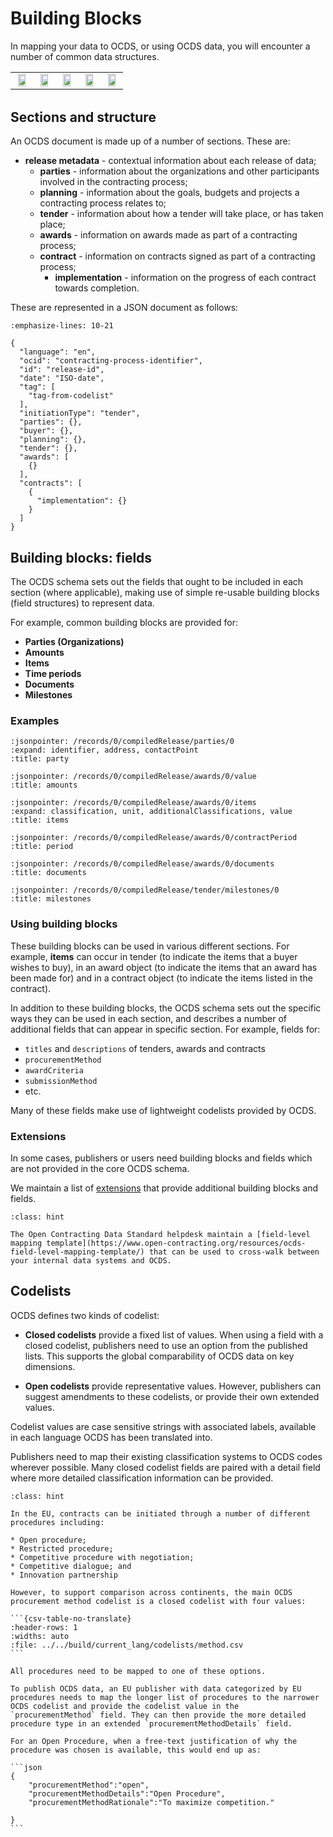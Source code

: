 # Building Blocks

In mapping your data to OCDS, or using OCDS data, you will encounter a number of common data structures.

<table style="margin-bottom:2em;">
    <tr>
        <td width="20%" align="center"><img src="../../_static/svg/green_organisation.svg" width="80%"></td>
        <td width="20%" align="center"><img src="../../_static/svg/green_value.svg" width="80%"></td>
        <td width="20%" align="center"><img src="../../_static/svg/green_items.svg" width="80%"></td>
        <td width="20%" align="center"><img src="../../_static/svg/green_milestone.svg" width="80%"></td>
        <td width="20%" align="center"><img src="../../_static/svg/green_documents.svg" width="80%"></td>
    </tr>
</table>

## Sections and structure

An OCDS document is made up of a number of sections. These are:

* **release metadata** - contextual information about each release of data;
  * **parties** - information about the organizations and other participants involved in the contracting process;
  * **planning** - information about the goals, budgets and projects a contracting process relates to;
  * **tender** - information about how a tender will take place, or has taken place;
  * **awards** - information on awards made as part of a contracting process;
  * **contract** - information on contracts signed as part of a contracting process;
    * **implementation** - information on the progress of each contract towards  completion.

These are represented in a JSON document as follows:

```{code-block} json
:emphasize-lines: 10-21

{
  "language": "en",
  "ocid": "contracting-process-identifier",
  "id": "release-id",
  "date": "ISO-date",
  "tag": [
    "tag-from-codelist"
  ],
  "initiationType": "tender",
  "parties": {},
  "buyer": {},
  "planning": {},
  "tender": {},
  "awards": [
    {}
  ],
  "contracts": [
    {
      "implementation": {}
    }
  ]
}
```

## Building blocks: fields

The OCDS schema sets out the fields that ought to be included in each section (where applicable), making use of simple re-usable building blocks (field structures) to represent data. 

For example, common building blocks are provided for:

* **Parties (Organizations)** 
* **Amounts** 
* **Items**
* **Time periods**
* **Documents** 
* **Milestones**

### Examples

```{jsoninclude} ../examples/record.json
:jsonpointer: /records/0/compiledRelease/parties/0
:expand: identifier, address, contactPoint
:title: party
```

```{jsoninclude} ../examples/record.json
:jsonpointer: /records/0/compiledRelease/awards/0/value
:title: amounts
```

```{jsoninclude} ../examples/record.json
:jsonpointer: /records/0/compiledRelease/awards/0/items
:expand: classification, unit, additionalClassifications, value
:title: items
```

```{jsoninclude} ../examples/record.json
:jsonpointer: /records/0/compiledRelease/awards/0/contractPeriod
:title: period
```

```{jsoninclude} ../examples/record.json
:jsonpointer: /records/0/compiledRelease/awards/0/documents
:title: documents
```

```{jsoninclude} ../examples/record.json
:jsonpointer: /records/0/compiledRelease/tender/milestones/0
:title: milestones
```

### Using building blocks

These building blocks can be used in various different sections. For example, **items** can occur in tender (to indicate the items that a buyer wishes to buy), in an award object (to indicate the items that an award has been made for) and in a contract object (to indicate the items listed in the contract). 

In addition to these building blocks, the OCDS schema sets out the specific ways they can be used in each section, and describes a number of additional fields that can appear in specific section. For example, fields for:

* `titles` and `descriptions` of tenders, awards and contracts
* `procurementMethod`
* `awardCriteria`
* `submissionMethod`
* etc.

Many of these fields make use of lightweight codelists provided by OCDS. 

### Extensions

In some cases, publishers or users need building blocks and fields which are not provided in the core OCDS schema. 

We maintain a list of [extensions](../guidance/map/extensions) that provide additional building blocks and fields.

```{admonition} Field level mapping
:class: hint

The Open Contracting Data Standard helpdesk maintain a [field-level mapping template](https://www.open-contracting.org/resources/ocds-field-level-mapping-template/) that can be used to cross-walk between your internal data systems and OCDS.
```

## Codelists

OCDS defines two kinds of codelist:

* **Closed codelists** provide a fixed list of values. When using a field with a closed codelist, publishers need to use an option from the published lists. This supports the global comparability of OCDS data on key dimensions.

* **Open codelists** provide representative values. However, publishers can suggest amendments to these codelists, or provide their own extended values.

Codelist values are case sensitive strings with associated labels, available in each language OCDS has been translated into. 

Publishers need to map their existing classification systems to OCDS codes wherever possible. Many closed codelist fields are paired with a detail field where more detailed classification information can be provided. 

````{admonition} Worked Example
:class: hint

In the EU, contracts can be initiated through a number of different procedures including:

* Open procedure;
* Restricted procedure; 
* Competitive procedure with negotiation; 
* Competitive dialogue; and
* Innovation partnership

However, to support comparison across continents, the main OCDS procurement method codelist is a closed codelist with four values:

```{csv-table-no-translate}
:header-rows: 1
:widths: auto
:file: ../../build/current_lang/codelists/method.csv
```

All procedures need to be mapped to one of these options. 

To publish OCDS data, an EU publisher with data categorized by EU procedures needs to map the longer list of procedures to the narrower OCDS codelist and provide the codelist value in the `procurementMethod` field. They can then provide the more detailed procedure type in an extended `procurementMethodDetails` field.

For an Open Procedure, when a free-text justification of why the procedure was chosen is available, this would end up as:

```json
{
    "procurementMethod":"open",
    "procurementMethodDetails":"Open Procedure",
    "procurementMethodRationale":"To maximize competition."
    
}
```
````
